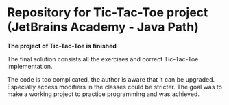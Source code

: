 # Repository for Tic-Tac-Toe project (JetBrains Academy - Java Path)

**The project of Tic-Tac-Toe is finished**

The final solution consists all the exercises and correct Tic-Tac-Toe implementation.

The code is too complicated, the author is aware that it can be upgraded. Especially access modifiers in the classes could be stricter.
The goal was to make a working project to practice programming and was achieved.